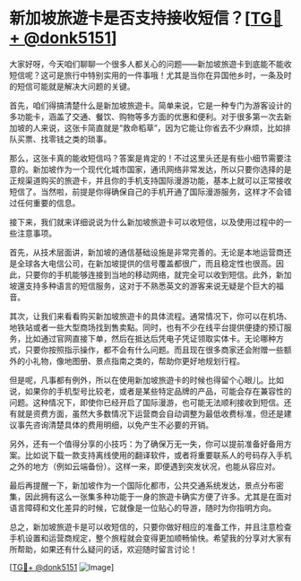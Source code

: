 # 新加坡旅遊卡是否支持接收短信？[[TG💪+ @donk5151](https://t.me/s/donk5151)]

大家好呀，今天咱们聊聊一个很多人都关心的问题——新加坡旅遊卡到底能不能收短信呢？这可是旅行中特别实用的一件事哦！尤其是当你在异国他乡时，一条及时的短信可能就是解决大问题的关键。

首先，咱们得搞清楚什么是新加坡旅遊卡。简单来说，它是一种专门为游客设计的多功能卡，涵盖了交通、餐饮、购物等多方面的优惠和便利。对于很多第一次去新加坡的人来说，这张卡简直就是“救命稻草”，因为它能让你省去不少麻烦，比如排队买票、找零钱之类的琐事。

那么，这张卡真的能收短信吗？答案是肯定的！不过这里头还是有些小细节需要注意的。新加坡作为一个现代化城市国家，通讯网络非常发达，所以只要你选择的是正规渠道购买的旅遊卡，并且你的手机支持国际漫游功能，基本上就可以正常接收短信了。当然啦，前提是你得确保自己的手机开通了国际漫游服务，这样才不会错过任何重要的信息。

接下来，我们就来详细说说为什么新加坡旅遊卡可以收短信，以及使用过程中的一些注意事项。

首先，从技术层面讲，新加坡的通信基础设施是非常完善的。无论是本地运营商还是全球各大电信公司，在新加坡提供的信号覆盖都很广，而且稳定性也很高。因此，只要你的手机能够连接到当地的移动网络，就完全可以收到短信。此外，新加坡還支持多种语言的短信服务，这对于不熟悉英文的游客来说无疑是个巨大的福音。

其次，让我们来看看购买新加坡旅遊卡的具体流程。通常情况下，你可以在机场、地铁站或者一些大型商场找到售卖點。同时，也有不少在线平台提供便捷的预订服务，比如通过官网直接下单，然后在抵达后凭电子凭证领取实体卡。无论哪种方式，只要你按照指示操作，都不会有什么问题。而且现在很多商家还会附赠一些额外的小礼物，像地图册、景点指南之类的，帮助你更好地规划行程。

但是呢，凡事都有例外，所以在使用新加坡旅遊卡的时候也得留个心眼儿。比如说，如果你的手机型号比较老，或者是某些特定品牌的产品，可能会存在兼容性的问题。这种情况下，即使你已经开启了国际漫游，也可能无法顺利接收到短信。还有就是资费方面，虽然大多数情况下运营商会自动调整为最低收费标准，但还是建议事先咨询清楚具体的费用明细，以免产生不必要的开销。

另外，还有一个值得分享的小技巧：为了确保万无一失，你可以提前准备好备用方案。比如说下载一款支持离线使用的翻译软件，或者将重要联系人的号码存入手机之外的地方（例如云端备份）。这样一来，即便遇到突发状况，也能从容应对。

最后再提醒一下，新加坡作为一个国际化都市，公共交通系统发达，景点分布密集，因此拥有这么一张集多种功能于一身的旅遊卡确实方便了许多。尤其是在面对语言障碍和文化差异的时候，它就像是一位贴心的导游，随时为你指明方向。

总之，新加坡旅遊卡是可以收短信的，只要你做好相应的准备工作，并且注意检查手机设置和运营商规定，整个旅程就会变得更加顺畅愉快。希望我的分享对大家有所帮助，如果还有什么疑问的话，欢迎随时留言讨论！

[[TG💪+ @donk5151](https://t.me/s/donk5151) ![Image](https://i.postimg.cc/rwNCRYN7/Snipaste-2025-04-30-17-27-05.png)]